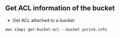 ## Get ACL information of the bucket

- Get ACL attached to a bucket:

`aws s3api get-bucket-acl --bucket yurisk.info`
